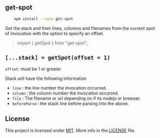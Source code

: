 ## get-spot 

```bash
    npm install --save get-spot
```

Get the stack and their lines, columns and filenames from the current spot of invocation with
the option to specify an offset.



> import { getSpot } from "get-spot";

## `[...stack] = getSpot(offset = 1)`

`offset`: must be 1 or greater

Stack will have the following information

- `line` : the line number the invocation occurred.
- `column` : the column number the invocation occurred.
- `file` : The filename or url depending on if its nodejs or browser.
- `beforeParse` : the stack line before parsing into the above.

## License
This project is licensed under [MIT](LICENSE.md).
More info in the [LICENSE](LICENSE.md) file.
